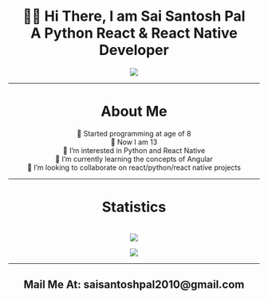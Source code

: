 <div align="center">
<h1>👋🏻 Hi There, I am Sai Santosh Pal<br> A Python React & React Native Developer</h1>

![](https://komarev.com/ghpvc/?username=sai-santosh-pal)
  <hr>
  <h1> About Me </h1>
🚀 Started programming at age of 8 <br>
📅 Now I am 13 <br>
👀 I’m interested in Python and React Native <br>
🌱 I’m currently learning the concepts of Angular <br>
💞️ I’m looking to collaborate on react/python/react native projects  <br>
  <hr>

  <h1> Statistics </h1>
<br>
<!-- If you forked this repo, Change the username as yours -->
   <img align="center" src="https://github-readme-stats.vercel.app/api/top-langs/?username=sai-santosh-pal&theme=radical&langs_count=3&hide=html&line_height=30" /><br>
  <p>      </p>
  <p></p>
    <img align="center" src="https://leetcode.card.workers.dev/Sai-Santosh-Pal?theme=nord&font=baloo&extension=null" />

  <hr>
  <h2>Mail Me At: saisantoshpal2010@gmail.com</h2>
  
</div>
